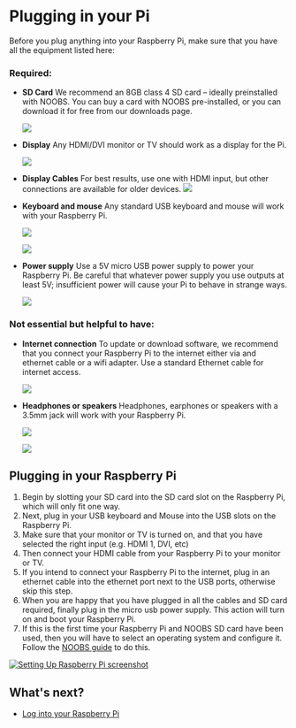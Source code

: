 # Plugging in your Pi

Before you plug anything into your Raspberry Pi, make sure that you have all the equipment listed here:

### Required:
- **SD Card** We recommend an 8GB class 4 SD card – ideally preinstalled with NOOBS. You can buy a card with NOOBS pre-installed, or you can download it for free from our downloads page.

  ![](images/NOOBS_Card_small.png)

- **Display** Any HDMI/DVI monitor or TV should work as a display for the Pi. 

  ![](images/Monitor.png)

- **Display Cables** For best results, use one with HDMI input, but other connections are available for older devices. 
  ![](images/HDMI_Lead.png)

- **Keyboard and mouse** Any standard USB keyboard and mouse will work with your Raspberry Pi.

  ![](images/USB_Keyboard.png)
  
  ![](images/USB_Mouse.png)

- **Power supply** Use a 5V micro USB power supply to power your Raspberry Pi. Be careful that whatever power supply you use outputs at least 5V; insufficient power will cause your Pi to behave in strange ways.

  ![](images/USB_Power_Supply.png)


### Not essential but helpful to have:

- **Internet connection** To update or download software, we recommend that you connect your Raspberry Pi to the internet either via and ethernet cable or a wifi adapter. Use a standard Ethernet cable for internet access.

  ![](images/Ethernet_Cable.png)

- **Headphones or speakers**  Headphones, earphones or speakers with a 3.5mm jack will work with your Raspberry Pi.

  ![](images/Headphones.png)
  
  ![](images/Speaker.png)

## Plugging in your Raspberry Pi

1. Begin by slotting your SD card into the SD card slot on the Raspberry Pi, which will only fit one way.
1. Next, plug in your USB keyboard and Mouse into the USB slots on the Raspberry Pi.
1. Make sure that your monitor or TV is turned on, and that you have selected the right input (e.g. HDMI 1, DVI, etc)
1. Then connect your HDMI cable from your Raspberry Pi to your monitor or TV.
1. If you intend to connect your Raspberry Pi to the internet, plug in an ethernet cable into the ethernet port next to the USB ports, otherwise skip this step.
1. When you are happy that you have plugged in all the cables and SD card required, finally plug in the micro usb power supply. This action will turn on and boot your Raspberry Pi.
1. If this is the first time your Raspberry Pi and NOOBS SD card have been used, then you will have to select an operating system and configure it. Follow the [NOOBS guide](writing-sd-card-image.md) to do this.

[![Setting Up Raspberry Pi screenshot](https://i.vimeocdn.com/video/482234224.webp?mw=820&mh=108)](https://vimeo.com/91631396)

## What's next?

- [Log into your Raspberry Pi](botting-logging-in.md)


